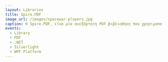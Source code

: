 ```yaml
---
layout: Libraries 
title: Spire.PDF
image_url: /images/spacewar-players.jpg
caption: Η Spire.PDF, είνα μία ανεξάρτητη PDF βιβλιοθήκη που χρησιμοποιήται για την επεξεργασία, δημιουργία και ανάγνωση PDF αρχείων. Μπορεί να χρησιμοποιηθεί με .NET, Silverlight και 	WPF Platform. Υπάρχουν πολλές παρόμοιες βιβλιοθήκες σαν αυτήν, όπως η Spire.Doc για διαφορετικούς τύπους αρχείων. Έτσι, η επεξεργασία-ανάγνωση-δημιουργία διαφόρων ειδών αρχείων και οι πληθόρα επιλογών για την διαμορφωσή τους καθηστούν τις Spire βιβλιοθήκες πρώτη επλογή των χρηστών του Freespire linux.
events:
  - Library
  - PDF
  - .NET
  - Silverlight
  - WPF Platform
---
```

